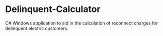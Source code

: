 # Delinquent-Calculator
C# Windows application to aid in the calculation of reconnect charges for delinquent electric customers.
